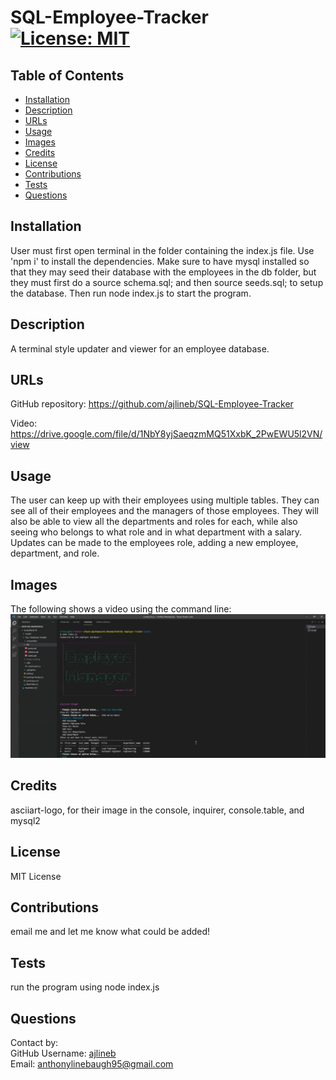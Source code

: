 # SQL-Employee-Tracker [![License: MIT](https://img.shields.io/badge/License-MIT-yellow.svg)](https://opensource.org/licenses/MIT)  

## Table of Contents  

* [Installation](#installation)
* [Description](#description)
* [URLs](#urls)
* [Usage](#usage)
* [Images](#images)
* [Credits](#credits)
* [License](#license)
* [Contributions](#contributions)
* [Tests](#tests)
* [Questions](#questions)

## Installation  

User must first open terminal in the folder containing the index.js file. Use 'npm i' to install the dependencies. Make sure to have mysql installed so that they may seed their database with the employees in the db folder, but they must first do a source schema.sql; and then source seeds.sql; to setup the database. Then run node index.js to start the program.  

## Description  

A terminal style updater and viewer for an employee database.   

## URLs  

GitHub repository: https://github.com/ajlineb/SQL-Employee-Tracker  

Video: https://drive.google.com/file/d/1NbY8yjSaeqzmMQ51XxbK_2PwEWU5l2VN/view  

## Usage  

The user can keep up with their employees using multiple tables. They can see all of their employees and the managers of those employees. They will also be able to view all the departments and roles for each, while also seeing who belongs to what role and in what department with a salary. Updates can be made to the employees role, adding a new employee, department, and role.  

## Images  

The following shows a video using the command line:  
[![alt website](./image/employeeDataBase.png)](https://drive.google.com/file/d/1NbY8yjSaeqzmMQ51XxbK_2PwEWU5l2VN/view)  

## Credits  

asciiart-logo, for their image in the console, inquirer, console.table, and mysql2  

## License  

MIT License  

## Contributions  

email me and let me know what could be added!  

## Tests  

run the program using node index.js  

## Questions  

Contact by:  
GitHub Username: [ajlineb](https://github.com/ajlineb)  
Email: anthonylinebaugh95@gmail.com